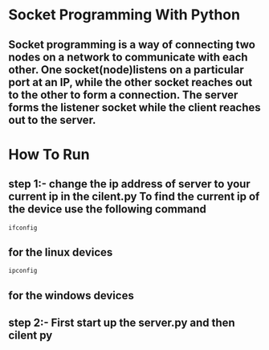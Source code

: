 # Socket Programming With Python

## Socket programming is a way of connecting two nodes on a network to communicate with each other. One socket(node)listens on a particular port at an IP, while the other socket reaches out to the other to form a connection. The server forms the listener socket while the client reaches out to the server.

# How To Run 
## step 1:- change the ip address of server to your current ip in the cilent.py To find the current ip of the device use the following command

    ifconfig

## for the linux devices 
    ipconfig
## for the windows devices

## step 2:- First start up the server.py and then cilent py 




